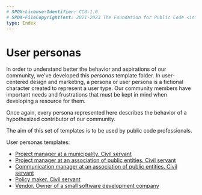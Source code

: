 ```yaml
---
# SPDX-License-Identifier: CC0-1.0
# SPDX-FileCopyrightText: 2021-2023 The Foundation for Public Code <info@publiccode.net>
type: Index
---
```


# User personas

In order to understand better the behavior and aspirations of our community, we've developed this *personas* template folder. In user-centered design and marketing, a persona or user persona is a fictional character created to represent a user type. Our community members have important needs and frustrations that must be kept in mind when developing a resource for them.

Once again, every persona represented here describes the behavior of a hypothesized contributor of our community.

The aim of this set of templates is to be used by public code professionals.

User personas templates:

* [Project manager at a municipality. Civil servant](project-manager-municipality.md)
* [Project manager at an association of public entities. Civil servant](project-manager-association.md)
* [Communication manager at an association of public entities. Civil servant](communications-manager.md)
* [Policy maker. Civil servant](policy-maker-officer.md)
* [Vendor. Owner of a small software development company](vendor-owner-developer.md)
